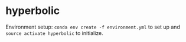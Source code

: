 # hyperbolic
Environment setup: `conda env create -f environment.yml` to set up and `source activate hyperbolic` to initialize.
